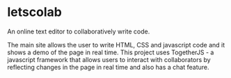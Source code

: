 # letscolab
An online text editor to collaboratively write code.

The main site allows the user to write HTML, CSS and javascript code and it shows a demo of the page in real time. 
This project uses TogetherJS - a javascript framework that allows users to interact with collaborators by reflecting changes in the page in real time and also has a chat feature.
